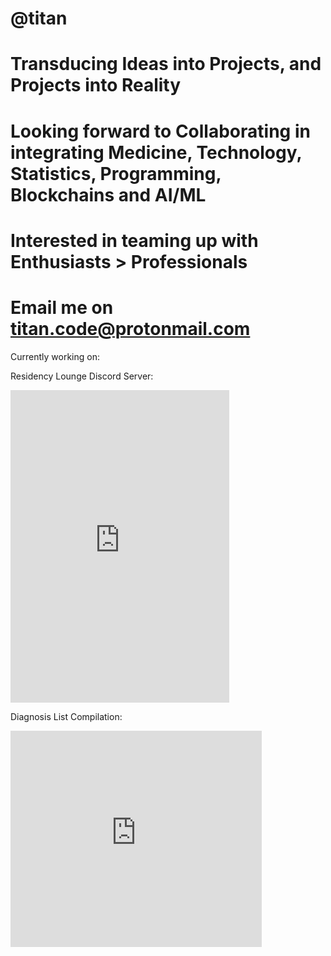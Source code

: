 # @titan
# Transducing Ideas into Projects, and Projects into Reality
# Looking forward to Collaborating in integrating Medicine, Technology, Statistics, Programming, Blockchains and AI/ML
# Interested in teaming up with Enthusiasts > Professionals
# Email me on titan.code@protonmail.com


Currently working on:

Residency Lounge Discord Server:
<iframe src="https://discord.com/widget?id=935628570280222740&theme=dark" width="350" height="500" allowtransparency="true" frameborder="0" sandbox="allow-popups allow-popups-to-escape-sandbox allow-same-origin allow-scripts"></iframe>

Diagnosis List Compilation:
<iframe width="402" height="346" frameborder="0" scrolling="no" src="https://onedrive.live.com/embed?resid=1635FEC911DCADDA%21527&authkey=%21ACc_xywdcqQw8FQ&em=2&wdAllowInteractivity=False&wdHideGridlines=True&wdHideHeaders=True&wdDownloadButton=True&wdInConfigurator=True"></iframe>
